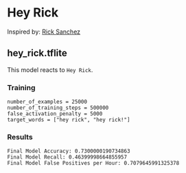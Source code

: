 # Hey Rick

Inspired by: [Rick Sanchez](https://en.wikipedia.org/wiki/Rick_Sanchez)

## hey_rick.tflite

This model reacts to `Hey Rick`.

### Training

```
number_of_examples = 25000
number_of_training_steps = 500000
false_activation_penalty = 5000
target_words = ["hey rick", "hey rick!"]
```

### Results

```
Final Model Accuracy: 0.7300000190734863
Final Model Recall: 0.46399998664855957
Final Model False Positives per Hour: 0.7079645991325378
```
